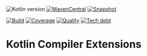 ![Kotlin version](https://img.shields.io/badge/kotlin-2.0.21-blueviolet?logo=kotlin&logoColor=white)
[![MavenCentral](https://img.shields.io/maven-central/v/com.javiersc.kotlin/kotlin-compiler-extensions?label=MavenCentral)](https://repo1.maven.org/maven2/com/javiersc/kotlin/kotlin-compiler-extensions/)
[![Snapshot](https://img.shields.io/nexus/s/com.javiersc.kotlin/kotlin-compiler-extensions?server=https%3A%2F%2Foss.sonatype.org%2F&label=Snapshot)](https://oss.sonatype.org/content/repositories/snapshots/com/javiersc/kotlin/kotlin-compiler-extensions/)

[![Build](https://img.shields.io/github/actions/workflow/status/JavierSegoviaCordoba/kotlin-compiler-extensions/build-kotlin.yaml?label=Build&logo=GitHub)](https://github.com/JavierSegoviaCordoba/kotlin-compiler-extensions/tree/main)
[![Coverage](https://img.shields.io/sonar/coverage/com.javiersc.kotlin:kotlin-compiler-extensions?label=Coverage&logo=SonarCloud&logoColor=white&server=https%3A%2F%2Fsonarcloud.io)](https://sonarcloud.io/dashboard?id=com.javiersc.kotlin:kotlin-compiler-extensions)
[![Quality](https://img.shields.io/sonar/quality_gate/com.javiersc.kotlin:kotlin-compiler-extensions?label=Quality&logo=SonarCloud&logoColor=white&server=https%3A%2F%2Fsonarcloud.io)](https://sonarcloud.io/dashboard?id=com.javiersc.kotlin:kotlin-compiler-extensions)
[![Tech debt](https://img.shields.io/sonar/tech_debt/com.javiersc.kotlin:kotlin-compiler-extensions?label=Tech%20debt&logo=SonarCloud&logoColor=white&server=https%3A%2F%2Fsonarcloud.io)](https://sonarcloud.io/dashboard?id=com.javiersc.kotlin:kotlin-compiler-extensions)

# Kotlin Compiler Extensions
